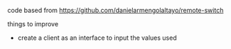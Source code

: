 code based from https://github.com/danielarmengolaltayo/remote-switch

things to improve
- create a client as an interface to input the values used